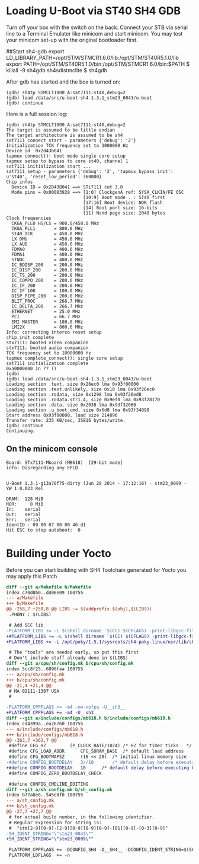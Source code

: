 # Loading U-Boot via ST40 SH4 GDB

Turn off your box with the switch on the back. Connect your STB via serial line to a Terminal Emulater like minicom and start minicom.
You may test your minicom set-up with the original bootloader first.

##Start sh4-gdb
    export LD_LIBRARY_PATH=/opt/STM/STMCR1.6.0/lib:/opt/STM/ST40R5.1.0/lib
    export PATH=/opt/STM/ST40R5.1.0/bin:/opt/STM/STMCR1.6.0/bin:$PATH
    $ killall -9 sh4gdb sh4sdistmclite
    $ sh4gdb

After gdb has started and the box is turned on:

    (gdb) sh4tp STMCLT1000_A:sat7111:st40,debug=2
    (gdb) load /data/src/u-boot-sh4-1.3.1_stm23_0043/u-boot
    (gdb) continue

Here is a full session log:

    (gdb) sh4tp STMCLT1000_A:sat7111:st40,debug=2
    The target is assumed to be little endian
    The target architecture is assumed to be sh4
    sat7111 connect start - parameters {'debug': '2'}
    Initialization TCK frequency set to 3000000 Hz
    Device id  0x2d43b041
    tapmux connect(): boot mode single core setup
    tapmux setup to bypass to core st40, channel 1
    sat7111 initialization start ...
    sat7111_setup - parameters {'debug': '2', 'tapmux_bypass_init': u'st40', 'reset_low_period': 360000}
    Chip infos
      Device ID = 0x2D43B041 ==> STi7111 cut 3.0
      Mode pins = 0x00003928 ==> [1:0] ClockgenA ref: SYSA_CLKIN/FE OSC
                                 [10:9] Boot mode . : ST40 first
                                 [17:16] Boot device: NOR flash
                                 [14] Boot port size: 16-bits
                                 [11] Nand page size: 2048 bytes
    Clock frequencies
      CKGA_PLL0 HS/LS = 900.0/450.0 MHz
      CKGA_PLL1       = 800.0 MHz
      ST40 ICK        = 450.0 MHz
      LX DMU          = 450.0 MHz
      LX AUD          = 450.0 MHz
      FDMA0           = 400.0 MHz
      FDMA1           = 400.0 MHz
      STNOC           = 400.0 MHz
      IC_BDISP_200    = 200.0 MHz
      IC_DISP_200     = 200.0 MHz
      IC_TS_200       = 200.0 MHz
      IC_COMPO_200    = 200.0 MHz
      IC_IF_200       = 200.0 MHz
      IC_IF_100       = 100.0 MHz
      DISP_PIPE_200   = 200.0 MHz
      BLIT_PROC       = 266.7 MHz
      IC_DELTA_200    = 266.7 MHz
      ETHERNET        = 25.0 MHz
      PCI             = 66.7 MHz
      EMI MASTER      = 100.0 MHz
      LMI2X           = 800.0 MHz
    Info: correcting interco reset setup
    chip_init complete
    stx7111: booted video companion
    stx7111: booted audio companion
    TCK frequency set to 10000000 Hz
    tapmux complete_connect(): single core setup
    sat7111 initialization complete
    0xa0000000 in ?? ()
    (gdb)
    (gdb) load /data/src/u-boot-sh4-1.3.1_stm23_0043/u-boot
    Loading section .text, size 0x26ec0 lma 0x93f00000
    Loading section .text.unlikely, size 0x18 lma 0x93f26ec0
    Loading section .rodata, size 0x1298 lma 0x93f26ed8
    Loading section .rodata.str1.4, size 0x9ef0 lma 0x93f28170
    Loading section .data, size 0x2038 lma 0x93f32060
    Loading section .u_boot_cmd, size 0x6d8 lma 0x93f34098
    Start address 0x93f00000, load size 214896
    Transfer rate: 235 KB/sec, 35816 bytes/write.
    (gdb) continue
    Continuing.




## On the minicom console

    Board: STx7111-Mboard (MB618)  [29-bit mode]
    info: Disregarding any EPLD


    U-Boot 1.3.1-g13a70f75-dirty (Jun 28 2014 - 17:12:16) - stm23_0099 - YW 1.0.023 Rel

    DRAM:  128 MiB
    NOR:     8 MiB
    In:    serial
    Out:   serial
    Err:   serial
    IdentID : 09 00 07 00 00 46 d1
    Hit ESC to stop autoboot:  0

# Building under Yocto

Before you can start building with SH4 Toolchain generated for Yocto you may apply this Patch

``` diff
diff --git a/Makefile b/Makefile
index c70d0b0..d406e09 100755
--- a/Makefile
+++ b/Makefile
@@ -258,7 +258,8 @@ LIBS := $(addprefix $(obj),$(LIBS))
 .PHONY : $(LIBS)

 # Add GCC lib
-PLATFORM_LIBS += -L $(shell dirname `$(CC) $(CFLAGS) -print-libgcc-file-name`) -lgcc
+#PLATFORM_LIBS += -L $(shell dirname `$(CC) $(CFLAGS) -print-libgcc-file-name`) -lgcc
+PLATFORM_LIBS += -L /opt/poky/1.5.1/sysroots/sh4-poky-linux/usr/lib/sh4-poky-linux/4.7.2 -lgcc

 # The "tools" are needed early, so put this first
 # Don't include stuff already done in $(LIBS)
diff --git a/cpu/sh/config.mk b/cpu/sh/config.mk
index 5cc8f25..6896faa 100755
--- a/cpu/sh/config.mk
+++ b/cpu/sh/config.mk
@@ -21,4 +21,4 @@
 # MA 02111-1307 USA
 #

-PLATFORM_CPPFLAGS += -m4 -m4-nofpu -U__sh3__
+PLATFORM_CPPFLAGS += -m4 -U__sh3__
diff --git a/include/configs/mb618.h b/include/configs/mb618.h
index cd4399a..ea26760 100755
--- a/include/configs/mb618.h
+++ b/include/configs/mb618.h
@@ -363,7 +363,7 @@
 #define CFG_HZ			(P_CLOCK_RATE/1024) /* HZ for timer ticks	*/
 #define CFG_LOAD_ADDR		CFG_SDRAM_BASE	/* default load address		*/
 #define CFG_BOOTMAPSZ		(16 << 20)	/* initial linux memory size	*/
-#define CONFIG_BOOTDELAY	3//10		/* default delay before executing bootcmd */
+#define CONFIG_BOOTDELAY	10		/* default delay before executing bootcmd */
 #define CONFIG_ZERO_BOOTDELAY_CHECK

 #define CONFIG_CMDLINE_EDITING
diff --git a/sh_config.mk b/sh_config.mk
index b77a8e8..545e8f0 100755
--- a/sh_config.mk
+++ b/sh_config.mk
@@ -27,7 +27,7 @@
 # for actual build number, in the following identifier.
 # Regular Expression for string is:
 # 	"stm[2-9][0-9]-[2-9][0-9][0-9][0-9]-[01][0-9]-[0-3][0-9]"
-SH_IDENT_STRING="\"stm23_0043\""
+SH_IDENT_STRING="\"stm23_0099\""

 PLATFORM_CPPFLAGS += -DCONFIG_SH4 -D__SH4__ -DCONFIG_IDENT_STRING=$(SH_IDENT_STRING)
 PLATFORM_LDFLAGS  += -n
```